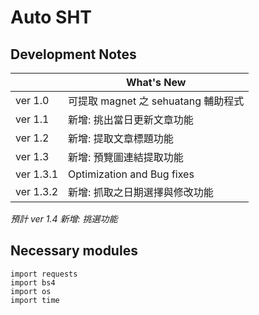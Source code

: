 # Auto SHT
## Development Notes
|           |What's New                          
|-----------|-------------------------------
|ver 1.0    |可提取 magnet 之 sehuatang 輔助程式
|ver 1.1    |新增: 挑出當日更新文章功能      
|ver 1.2    |新增: 提取文章標題功能
|ver 1.3    |新增: 預覽圖連結提取功能
|ver 1.3.1  |Optimization and Bug fixes
|ver 1.3.2  |新增: 抓取之日期選擇與修改功能

*預計 ver 1.4 新增: 挑選功能*

## Necessary modules
```
import requests 
import bs4
import os
import time
```
